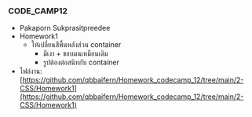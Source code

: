 ### CODE_CAMP12
- Pakaporn Sukprasitpreedee
- Homework1
    - ให้เปลี่ยนสีพื้นหลังส่วน container
 	    -   มีเงา + ขอบมนเหมือนเดิม
	    -   รูปต้องต่อสนิทกับ container
- ไฟล์งาน: [https://github.com/qbbaifern/Homework_codecamp_12/tree/main/2-CSS/Homework1](https://github.com/qbbaifern/Homework_codecamp_12/tree/main/2-CSS/Homework1)